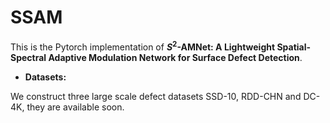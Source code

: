 # SSAM

This is the Pytorch implementation of **$S^2$-AMNet: A Lightweight Spatial-Spectral Adaptive Modulation Network for Surface Defect Detection**.

- **Datasets:**

We construct three large scale defect datasets SSD-10, RDD-CHN and DC-4K, they are available soon.

